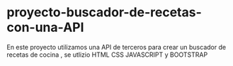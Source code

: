 # proyecto-buscador-de-recetas-con-una-API

En este proyecto utilizamos una API de terceros para crear un buscador de recetas de cocina , se utlizio HTML CSS JAVASCRIPT y BOOTSTRAP
